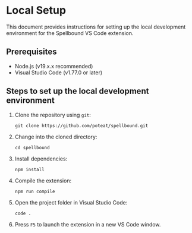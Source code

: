 # Local Setup

This document provides instructions for setting up the local development environment for the Spellbound VS Code extension.

## Prerequisites

- Node.js (v19.x.x recommended)
- Visual Studio Code (v1.77.0 or later)

## Steps to set up the local development environment

1. Clone the repository using `git`:

   ```
   git clone https://github.com/poteat/spellbound.git
   ```

2. Change into the cloned directory:

   ```
   cd spellbound
   ```

3. Install dependencies:

   ```
   npm install
   ```

4. Compile the extension:

   ```
   npm run compile
   ```

5. Open the project folder in Visual Studio Code:

   ```
   code .
   ```

6. Press `F5` to launch the extension in a new VS Code window.
